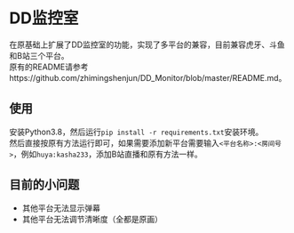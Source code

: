 # DD监控室
在原基础上扩展了DD监控室的功能，实现了多平台的兼容，目前兼容虎牙、斗鱼和B站三个平台。     
原有的README请参考https://github.com/zhimingshenjun/DD_Monitor/blob/master/README.md。    

## 使用
安装Python3.8，然后运行`pip install -r requirements.txt`安装环境。    
然后直接按原有方法运行即可，如果需要添加新平台需要输入`<平台名称>:<房间号>`，例如`huya:kasha233`，添加B站直播和原有方法一样。    

## 目前的小问题
- 其他平台无法显示弹幕
- 其他平台无法调节清晰度（全都是原画）
